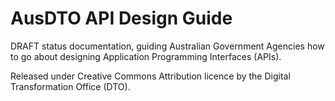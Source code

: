 # AusDTO API Design Guide

DRAFT status documentation, guiding Australian Government Agencies how to go about designing Application Programming Interfaces (APIs).

Released under Creative Commons Attribution licence by the Digital Transformation Office (DTO).


